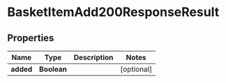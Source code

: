

# BasketItemAdd200ResponseResult

## Properties

Name | Type | Description | Notes
------------ | ------------- | ------------- | -------------
**added** | **Boolean** |  |  [optional]




